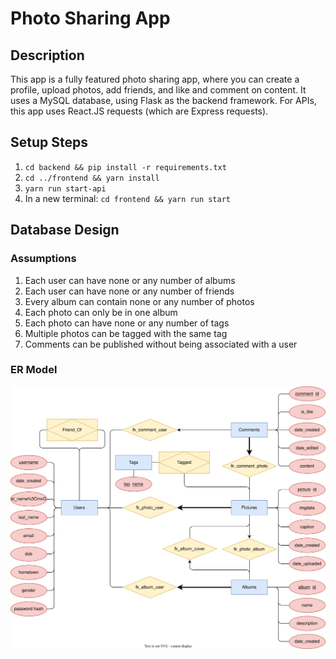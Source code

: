 # Photo Sharing App

## Description

This app is a fully featured photo sharing app, where you can create a profile, upload photos, add friends, and like and comment on content. It uses a MySQL database, using Flask as the backend framework. For APIs, this app uses React.JS requests (which are Express requests).

## Setup Steps

1. `cd backend && pip install -r requirements.txt`
2. `cd ../frontend && yarn install`
3. `yarn run start-api`
4. In a new terminal: `cd frontend && yarn run start`

## Database Design

### Assumptions

1. Each user can have none or any number of albums
2. Each user can have none or any number of friends
3. Every album can contain none or any number of photos
4. Each photo can only be in one album
5. Each photo can have none or any number of tags
6. Multiple photos can be tagged with the same tag
7. Comments can be published without being associated with a user

### ER Model

![ER Model](resources/ER.svg)
